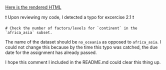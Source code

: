 [Here is the rendered HTML](https://stat545-ubc-hw-2019-20.github.io/stat545-hw-harpercheng91/hw05/A5.html)

:exclamation: Upon reviewing my code, I detected a typo for excercise 2.1 :exclamation:
```
# Check the number of factors/levels for `continent` in the `africa_asia` subset.
```
The name of the dataset should be `no_oceania` as opposed to `africa_asia`. I could not change this because by the time this typo was catched, the due date for the assignment has already passed.   

I hope this comment I included in the README.md could clear this thing up.
